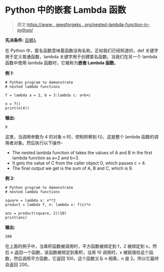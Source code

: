 # Python 中的嵌套 Lambda 函数

> 原文:[https://www . geesforgeks . org/nested-lambda-function-in-python/](https://www.geeksforgeeks.org/nested-lambda-function-in-python/)

**先决条件:** [巨蟒λ](https://www.geeksforgeeks.org/python-lambda/)

在 Python 中，匿名函数意味着函数没有名称。正如我们已经知道的，def 关键字用于定义普通函数，lambda 关键字用于创建匿名函数。当我们在另一个 lambda 函数中使用 lambda 函数时，它被称为**嵌套 Lambda 函数**。

**例 1:**

```
# Python program to demonstrate
# nested lambda functions

f = lambda a = 2, b = 3:lambda c: a+b+c

o = f()
print(o(4))
```

**输出:**

```
9
```

这里，当调用参数为 4 的对象 o 时，控制转移到 f()，这是整个 lambda 函数的调用者对象。然后执行以下操作-

*   The nested lambda function of takes the values of A and B in the first lambda function as a=2 and b=3.
*   It gets the value of C from the caller object O, which passes c = 4.
*   The final output we get is the sum of A, B and C, which is 9.

**例 2:**

```
# Python program to demonstrate
# nested lambda functions

square = lambda x: x**2
product = lambda f, n: lambda x: f(x)*n

ans = product(square, 2)(10)
print(ans)
```

**输出:**

```
200
```

在上面的例子中，当乘积函数被调用时，平方函数被绑定到 f，2 被绑定到 n，然后 n 返回一个函数，该函数被绑定到乘积，当用 10 调用时，x 被赋值给这个函数，然后调用平方函数，它返回 100，这个函数又与 n 相乘，n 是 2。所以它最终会返回 200。